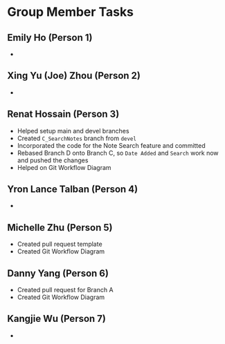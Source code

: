 # Group Member Tasks

## Emily Ho (Person 1)
- 

## Xing Yu (Joe) Zhou (Person 2)
- 

## Renat Hossain (Person 3)
- Helped setup main and devel branches
- Created `C_SearchNotes` branch from `devel`
- Incorporated the code for the Note Search feature and committed
- Rebased Branch D onto Branch C, so `Date Added` and `Search` work now and pushed the changes
- Helped on Git Workflow Diagram

## Yron Lance Talban (Person 4)
- 

## Michelle Zhu (Person 5)
- Created pull request template
- Created Git Workflow Diagram

## Danny Yang (Person 6)
- Created pull request for Branch A
- Created Git Workflow Diagram

## Kangjie Wu (Person 7)
- 
